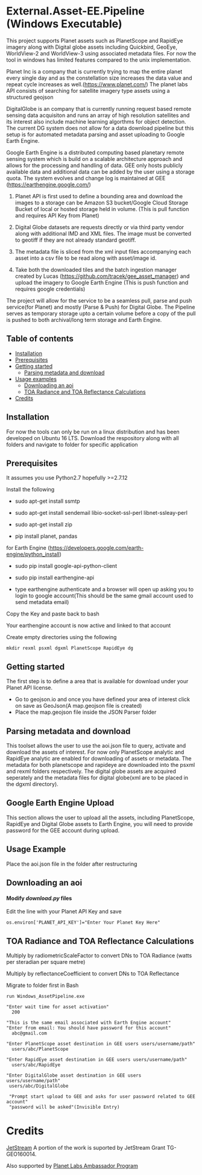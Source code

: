 # External.Asset-EE.Pipeline (Windows Executable)
This project supports Planet assets such as PlanetScope and RapidEye imagery along with Digital globe assets including Quickbird, GeoEye, WorldView-2 and WorldView-3 using associated metadata files. For now the tool in windows has limited features compared to the unix implementation.

Planet Inc is a company that is currently trying to map the entire planet every single day and as the constellation size increases the data value and repeat cycle increases as well.(https://www.planet.com/) The planet labs API consists of searching for satellite imagery type assets using a structured geojson

DigitalGlobe is an company that is currently running request based remote sensing data acquisiton and runs an array of high resolution satellites and its interest also include machine learning algorthms for object detection. The current DG system does not allow for a data download pipeline but this setup is for automated metadata parsing and asset uploading to Google Earth Engine. 

Google Earth Engine is a distributed computing based planetary remote sensing system which is build on a scalable architecture approach and allows for the processing and handling of data. GEE only hosts publicly available data and additional data can be added by the user using a storage quota. The system evolves and change log is maintained at GEE (https://earthengine.google.com/)

1) Planet API is first used to define a bounding area and download the images to a storage can be Amazon S3 bucket/Google Cloud Storage Bucket of local or hosted storage held in volume. (This is pull function and requires API Key from Planet)

2) Digital Globe datasets are requests directly or via third party vendor along with additional IMD and XML files. The image must be converted to geotiff if they are not already standard geotiff.

3) The metadata file is sliced from the xml input files accompanying each asset into a csv file to be read along with asset/image id.

3) Take both the downloaded tiles and the batch ingestion manager created by Lucas (https://github.com/tracek/gee_asset_manager) and upload the imagery to Google Earth Engine (This is push function and requires google credentials)

The project will allow for the service to be a seamless pull, parse and push service(for Planet) and mostly (Parse & Push) for Digital Globe. The Pipeline serves as temporary storage upto a certain volume before a copy of the pull is pushed to both archival/long term storage and Earth Engine.

## Table of contents
* [Installation](#installation)
* [Prerequisites](#prerequisites)
* [Getting started](#getting-started)
    * [Parsing metadata and download](#parsing-metadata-and-download)
* [Usage examples](#usage-examples)
    * [Downloading an aoi](#downloading-an-aoi)
    * [TOA Radiance and TOA Reflectance Calculations](#toa-radiance-and-toa-reflectance-calculations)
* [Credits](#credits)

## Installation
For now the tools can only be run on a linux distribution and has been developed on Ubuntu 16 LTS. Download the respository along with all folders and navigate to folder for specific application


## Prerequisites
It assumes you use Python2.7 hopefully >=2.7.12

Install the following

  * sudo apt-get install ssmtp

  * sudo apt-get install sendemail libio-socket-ssl-perl libnet-ssleay-perl

  * sudo apt-get install zip
  
  * pip install planet, pandas
  
for Earth Engine (https://developers.google.com/earth-engine/python_install)

  * sudo pip install google-api-python-client

  * sudo pip install earthengine-api

  * type earthengine authenticate and a browser will open up asking you to login to google account(This should be the same gmail account
  used to send metadata email)

Copy the Key and paste back to bash

Your earthengine account is now active and linked to that account 

Create empty directories using the following
```
mkdir rexml psxml dgxml PlanetScope RapidEye dg
```

## Getting started

The first step is to define a area that is available for download under your Planet API license. 
 * Go to geojson.io and once you have defined your area of interest click on save as GeoJson(A map.geojson file is created)
 * Place the map.geojson file inside the JSON Parser folder
 
## Parsing metadata and download
This toolset allows the user to use the aoi.json file to query, activate and download the assets of interest. For now only PlanetScope analytic and RapidEye analytic are enabled for downloading of assets or metadata. The metadata for both planetscope and rapideye are downloaded into the psxml and rexml folders respectively. The digital globe assets are acquired seperately and the metadata files for digital globe(xml are to be placed in the dgxml directory). 

## Google Earth Engine Upload
This section allows the user to upload all the assets, including PlanetScope, RapidEye and Digital Globe assets to Earth Engine, you will need to provide password for the GEE account during upload.

## Usage Example
Place the aoi.json file in the folder after restructuring

## Downloading an aoi

#### Modify _download.py_ files
Edit the line with your Planet API Key and save 

```
os.environ['PLANET_API_KEY']="Enter Your Planet Key Here"
```

## TOA Radiance and TOA Reflectance Calculations
Multiply by radiometricScaleFactor to convert DNs to TOA Radiance (watts per steradian per square metre)

Multiply by reflectanceCoefficient to convert DNs to TOA Reflectance

Migrate to folder first in Bash

```
run Windows_AssetPipeline.exe

"Enter wait time for asset activation"
  200

"This is the same email associated with Earth Engine account"
"Enter from email: You should have password for this account"
  abc@gmail.com

"Enter PlanetScope asset destination in GEE users users/username/path"
  users/abc/PlanetScope

"Enter RapidEye asset destination in GEE users users/username/path"
  users/abc/RapidEye
  
"Enter DigitalGlobe asset destination in GEE users users/username/path"
 users/abc/DigitalGlobe

 "Prompt start upload to GEE and asks for user password related to GEE account"
 "password will be asked"(Invisible Entry)
 ```

# Credits

[JetStream](https://jetstream-cloud.org/) A portion of the work is suported by JetStream Grant TG-GEO160014.

Also supported by [Planet Labs Ambassador Program](https://www.planet.com/markets/ambassador-signup/)

